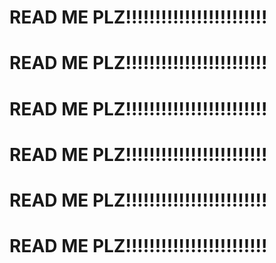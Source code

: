 # READ ME PLZ!!!!!!!!!!!!!!!!!!!!!!!!
# READ ME PLZ!!!!!!!!!!!!!!!!!!!!!!!!
# READ ME PLZ!!!!!!!!!!!!!!!!!!!!!!!!
# READ ME PLZ!!!!!!!!!!!!!!!!!!!!!!!!
# READ ME PLZ!!!!!!!!!!!!!!!!!!!!!!!!
# READ ME PLZ!!!!!!!!!!!!!!!!!!!!!!!!
